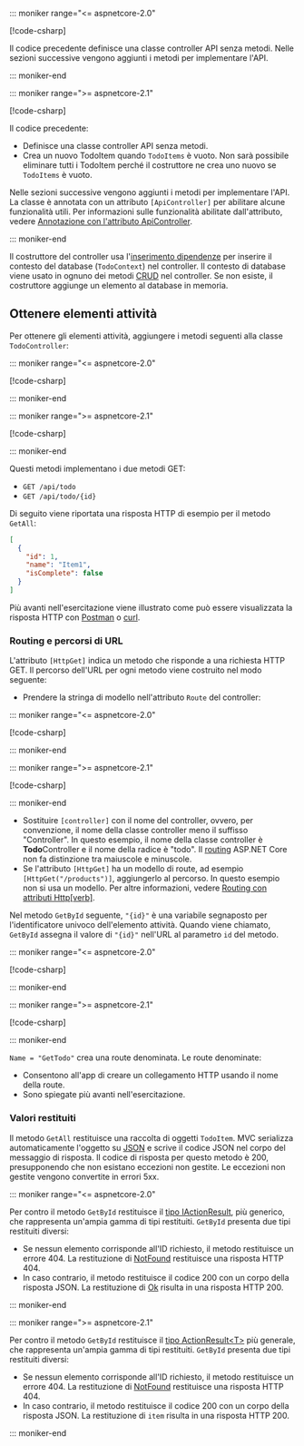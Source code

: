 ::: moniker range="<= aspnetcore-2.0"

[!code-csharp[](../../tutorials/first-web-api/samples/2.0/TodoApi/Controllers/TodoController2.cs?name=snippet_todo1)]

Il codice precedente definisce una classe controller API senza metodi. Nelle sezioni successive vengono aggiunti i metodi per implementare l'API.

::: moniker-end

::: moniker range=">= aspnetcore-2.1"

[!code-csharp[](../../tutorials/first-web-api/samples/2.1/TodoApi/Controllers/TodoController2.cs?name=snippet_todo1)]

Il codice precedente:

* Definisce una classe controller API senza metodi.
* Crea un nuovo TodoItem quando `TodoItems` è vuoto. Non sarà possibile eliminare tutti i TodoItem perché il costruttore ne crea uno nuovo se `TodoItems` è vuoto.

Nelle sezioni successive vengono aggiunti i metodi per implementare l'API. La classe è annotata con un attributo `[ApiController]` per abilitare alcune funzionalità utili. Per informazioni sulle funzionalità abilitate dall'attributo, vedere [Annotazione con l'attributo ApiController](xref:web-api/index#annotation-with-apicontrollerattribute).

::: moniker-end

Il costruttore del controller usa l'[inserimento dipendenze](xref:fundamentals/dependency-injection) per inserire il contesto del database (`TodoContext`) nel controller. Il contesto di database viene usato in ognuno dei metodi [CRUD](https://wikipedia.org/wiki/Create,_read,_update_and_delete) nel controller. Se non esiste, il costruttore aggiunge un elemento al database in memoria.

## <a name="get-to-do-items"></a>Ottenere elementi attività

Per ottenere gli elementi attività, aggiungere i metodi seguenti alla classe `TodoController`:

::: moniker range="<= aspnetcore-2.0"

[!code-csharp[](../../tutorials/first-web-api/samples/2.0/TodoApi/Controllers/TodoController.cs?name=snippet_GetAll)]

::: moniker-end

::: moniker range=">= aspnetcore-2.1"

[!code-csharp[](../../tutorials/first-web-api/samples/2.1/TodoApi/Controllers/TodoController.cs?name=snippet_GetAll)]

::: moniker-end

Questi metodi implementano i due metodi GET:

* `GET /api/todo`
* `GET /api/todo/{id}`

Di seguito viene riportata una risposta HTTP di esempio per il metodo `GetAll`:

```json
[
  {
    "id": 1,
    "name": "Item1",
    "isComplete": false
  }
]
```

Più avanti nell'esercitazione viene illustrato come può essere visualizzata la risposta HTTP con [Postman](https://www.getpostman.com/) o [curl](https://curl.haxx.se/docs/manpage.html).

### <a name="routing-and-url-paths"></a>Routing e percorsi di URL

L'attributo `[HttpGet]` indica un metodo che risponde a una richiesta HTTP GET. Il percorso dell'URL per ogni metodo viene costruito nel modo seguente:

* Prendere la stringa di modello nell'attributo `Route` del controller:

::: moniker range="<= aspnetcore-2.0"

[!code-csharp[](../../tutorials/first-web-api/samples/2.0/TodoApi/Controllers/TodoController.cs?name=TodoController&highlight=3)]

::: moniker-end

::: moniker range=">= aspnetcore-2.1"

[!code-csharp[](../../tutorials/first-web-api/samples/2.1/TodoApi/Controllers/TodoController.cs?name=TodoController&highlight=3)]

::: moniker-end

* Sostituire `[controller]` con il nome del controller, ovvero, per convenzione, il nome della classe controller meno il suffisso "Controller". In questo esempio, il nome della classe controller è **Todo**Controller e il nome della radice è "todo". Il [routing](xref:mvc/controllers/routing) ASP.NET Core non fa distinzione tra maiuscole e minuscole.
* Se l'attributo `[HttpGet]` ha un modello di route, ad esempio `[HttpGet("/products")]`, aggiungerlo al percorso. In questo esempio non si usa un modello. Per altre informazioni, vedere [Routing con attributi Http[verb]](xref:mvc/controllers/routing#attribute-routing-with-httpverb-attributes).

Nel metodo `GetById` seguente, `"{id}"` è una variabile segnaposto per l'identificatore univoco dell'elemento attività. Quando viene chiamato, `GetById` assegna il valore di `"{id}"` nell'URL al parametro `id` del metodo.

::: moniker range="<= aspnetcore-2.0"

[!code-csharp[](../../tutorials/first-web-api/samples/2.0/TodoApi/Controllers/TodoController.cs?name=snippet_GetByID&highlight=1-2)]

::: moniker-end

::: moniker range=">= aspnetcore-2.1"

[!code-csharp[](../../tutorials/first-web-api/samples/2.1/TodoApi/Controllers/TodoController.cs?name=snippet_GetByID&highlight=1-2)]

::: moniker-end

`Name = "GetTodo"` crea una route denominata. Le route denominate:

* Consentono all'app di creare un collegamento HTTP usando il nome della route.
* Sono spiegate più avanti nell'esercitazione.

### <a name="return-values"></a>Valori restituiti

Il metodo `GetAll` restituisce una raccolta di oggetti `TodoItem`. MVC serializza automaticamente l'oggetto su [JSON](https://www.json.org/) e scrive il codice JSON nel corpo del messaggio di risposta. Il codice di risposta per questo metodo è 200, presupponendo che non esistano eccezioni non gestite. Le eccezioni non gestite vengono convertite in errori 5xx.

::: moniker range="<= aspnetcore-2.0"

Per contro il metodo `GetById` restituisce il [tipo IActionResult](xref:web-api/action-return-types#iactionresult-type), più generico, che rappresenta un'ampia gamma di tipi restituiti. `GetById` presenta due tipi restituiti diversi:

* Se nessun elemento corrisponde all'ID richiesto, il metodo restituisce un errore 404. La restituzione di [NotFound](/dotnet/api/microsoft.aspnetcore.mvc.controllerbase.notfound) restituisce una risposta HTTP 404.
* In caso contrario, il metodo restituisce il codice 200 con un corpo della risposta JSON. La restituzione di [Ok](/dotnet/api/microsoft.aspnetcore.mvc.controllerbase.ok) risulta in una risposta HTTP 200.

::: moniker-end

::: moniker range=">= aspnetcore-2.1"

Per contro il metodo `GetById` restituisce il [tipo ActionResult\<T>](xref:web-api/action-return-types#actionresultt-type) più generale, che rappresenta un'ampia gamma di tipi restituiti. `GetById` presenta due tipi restituiti diversi:

* Se nessun elemento corrisponde all'ID richiesto, il metodo restituisce un errore 404. La restituzione di [NotFound](/dotnet/api/microsoft.aspnetcore.mvc.controllerbase.notfound) restituisce una risposta HTTP 404.
* In caso contrario, il metodo restituisce il codice 200 con un corpo della risposta JSON. La restituzione di `item` risulta in una risposta HTTP 200.

::: moniker-end
